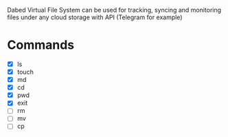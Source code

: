 Dabed Virtual File System can be used for tracking, syncing and monitoring files under any cloud storage with API (Telegram for example)

# Commands

- [x] ls
- [x] touch
- [x] md
- [x] cd
- [x] pwd
- [x] exit
- [ ] rm
- [ ] mv
- [ ] cp